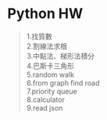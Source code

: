 # Python HW 

> 1.找質數<br>
> 2.割線法求根<br>
> 3.中點法、梯形法積分<br>
> 4.巴斯卡三角形<br>
> 5.random walk<br>
> 6.from graph find road<br>
> 7.priority queue<br>
> 8.calculator<br>
> 9.read json<br>